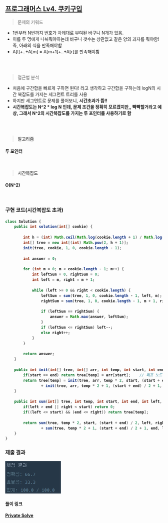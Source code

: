 ## [프로그래머스 Lv4. 쿠키구입](https://school.programmers.co.kr/learn/courses/30/lessons/49995)

> 문제의 키워드

- 1번부터 N번까지 번호가 차례대로 부여된 바구니 N개가 있음.
- 이를 두 명에게 나눠줘야하는데 바구니 갯수는 상관없고 같은 양의 과자를 줘야함! 즉, 아래의 식을 만족해야함
- A[l]+..+A[m] = A[m+1]+..+A[r]를 만족해야함

<br/>
<br/>

> 접근법 분석
- 처음에 구간합을 빠르게 구하면 된다! 라고 생각하고 구간합을 구하는데 logN의 시간 복잡도를 가지는 세그먼트 트리를 사용
- 하지만 세그먼트로 문제를 풀어보니, <strong> 시간초과가 뜸!! <strong>
- 시간복잡도는 N^2 * log N 인데, 문제 조건을 정확히 모르겠지만,, 빡빡할거라고 예상,  <strong> 그래서 N^2의 시간복잡도를 가지는 투 포인터를 사용하기로 함 </strong>


<br/>

<br/>

> 알고리즘

#### 투 포인터


<br/>

> 시간복잡도

#### O(N^2)

<br/>

### 구현 코드(시간복잡도 초과)

```java
class Solution {
    public int solution(int[] cookie) {
                
        int h = (int) Math.ceil(Math.log(cookie.length + 1) / Math.log(2));
        int[] tree = new int[(int) Math.pow(2, h + 1)];
        init(tree, cookie, 1, 0, cookie.length - 1);

        int answer = 0;
        
        for (int m = 0; m < cookie.length - 1; m++) {
            int leftSum = 0, rightSum = 0;
            int left = m, right = m + 1;

            while (left >= 0 && right < cookie.length) {
                leftSum = sum(tree, 1, 0, cookie.length - 1, left, m);
                rightSum = sum(tree, 1, 0, cookie.length - 1, m + 1, right);

                if (leftSum == rightSum) {
                    answer = Math.max(answer, leftSum);
                }
                if (leftSum <= rightSum) left--;
                else right++;
            }
        }
        
        return answer;
    }
    
    public int init(int[] tree, int[] arr, int temp, int start, int end) { 
        if(start == end) return tree[temp] = arr[start];    // 리프 노드 일때
        return tree[temp] = init(tree, arr, temp * 2, start, (start + end) / 2)
                + init(tree, arr, temp * 2 + 1, (start + end) / 2 + 1, end);
    }
    
    public int sum(int[] tree, int temp, int start, int end, int left, int right) {
        if(left > end || right < start) return 0;
        if((left <= start) && (end <= right)) return tree[temp];

        return sum(tree, temp * 2, start, (start + end) / 2, left, right)
                + sum(tree, temp * 2 + 1, (start + end) / 2 + 1, end, left, right);
    }
}

```

### 제출 결과

![제출결과](./result.png)

#### 풀이 링크

[Private Solve](https://github.com/The-Four-Error-Pickers/Algorithm-Study/tree/main/Private%20Solve/49995.%20%EC%BF%A0%ED%82%A4%20%EA%B5%AC%EC%9E%85/JunHo/2024-11-12T154733)
